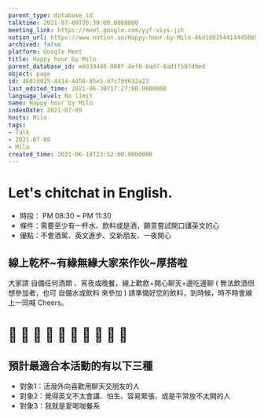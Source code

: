 ```yaml
---
parent_type: database_id
talktime: 2021-07-09T20:30:00.0000000
meeting_link: https://meet.google.com/yyf-viys-jih
notion_url: https://www.notion.so/Happy-hour-by-Milo-46d1d0254414445085e5d7c70d632a23
archived: false
platform: Google Meet
title: Happy hour by Milo
parent_database_id: e9339446-880f-4ef0-8ad7-8ad1f507dded
object: page
id: 46d1d025-4414-4450-85e5-d7c70d632a23
last_edited_time: 2021-06-30T17:27:00.0000000
language_level: No limit
name: Happy hour by Milo
indexDate: 2021-07-09
hosts: Milo
tags:
- Talk
- 2021-07-09
- Milo
created_time: 2021-06-18T23:52:00.0000000
---
```


# Let's chitchat in English. 
   - 時段： PM 08:30 ~ PM 11:30 
   - 條件：需要至少有一杯水、飲料或是酒，願意嘗試開口講英文的心
   - 優點：不會酒駕、英文進步、交新朋友、一夜開心
## 線上乾杯~有緣無緣大家來作伙~厚搭啦
大家請 自備任何酒類 、宵夜或晚餐，線上歡飲+開心聊天+邊吃邊聊 
( 無法飲酒但想參加者，也可 自備水或飲料 來參加 ) 
請準備好您的飲料，到時候，時不時會線上一同喊 Cheers。
# 🤣 🍻 🍻 🤣 🍻 🍻 🤣 🍻 🍻 🤣 
## 預計最適合本活動的有以下三種
   - 對象1：活潑外向喜歡用聊天交朋友的人 
   - 對象2：覺得英文不太會講、怕生、容易緊張、或是平常放不太開的人
   - 對象3：我就是愛喝咖餐系  



